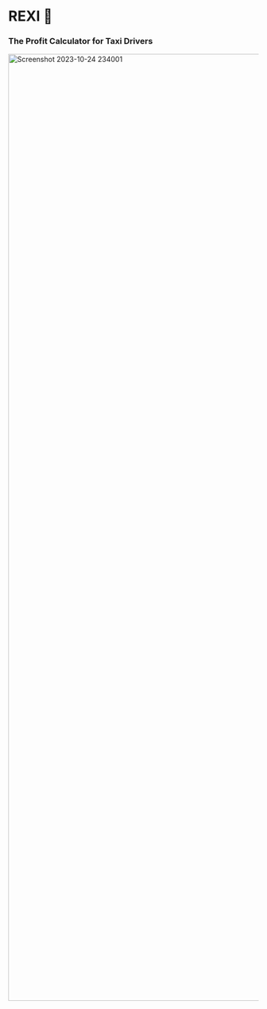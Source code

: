 # REXI 🚕
### The Profit Calculator for Taxi Drivers

<img width="1904" alt="Screenshot 2023-10-24 234001" src="https://github.com/murxify/rexi/assets/62187610/af3ebe2f-23e4-42d2-a3e8-fbfb708b368e">
